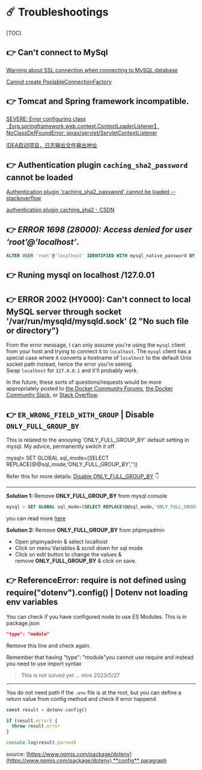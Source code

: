 # ☄️ Troubleshootings

[TOC]



## 👉 Can't connect to MySql
[Warning about SSL connection when connecting to MySQL database](https://stackoverflow.com/questions/34189756/warning-about-ssl-connection-when-connecting-to-mysql-database)

[Cannot create PoolableConnectionFactory](https://stackoverflow.com/questions/5203696/cannot-create-poolableconnectionfactory)



## 👉 Tomcat and Spring framework incompatible.
[SEVERE: Error configuring class 【org.springframework.web.context.ContextLoaderListener】NoClassDefFoundError: javax/servlet/ServletContextListener](https://stackoverflow.com/questions/68995226/severe-error-configuring-class-org-springframework-web-context-contextloaderli)

[IDEA启动项目，日志输出文件输出地址](https://blog.csdn.net/David_jiahuan/article/details/102583873)



## 👉 Authentication plugin `caching_sha2_password` cannot be loaded
[Authentication plugin 'caching_sha2_password' cannot be loaded -- stackoverflow](https://stackoverflow.com/questions/49194719/authentication-plugin-caching-sha2-password-cannot-be-loaded)

[authentication plugin caching_sha2 - CSDN](https://blog.csdn.net/u012613251/article/details/80346665)



## 👉 _ERROR 1698 (28000): Access denied for user ‘root’@’localhost’_.

```sql
ALTER USER 'root'@'localhost' IDENTIFIED WITH mysql_native_password BY 'insert_password';
```


[How to Solve MySQL Error: Access denied for user root@localhost]: https://phoenixnap.com/kb/access-denied-for-user-root-localhost



## 👉 Runing mysql on localhost /127.0.01

[Getting Error: connect ECONNREFUSED 127.0.0.1:3306 | Stackoverflow]: https://stackoverflow.com/questions/56374530/getting-error-connect-econnrefused-127-0-0-13306



## 👉 ERROR 2002 (HY000): Can't connect to local MySQL server through socket '/var/run/mysqld/mysqld.sock' (2 "No such file or directory")

From the error message, I can only assume you're using the `mysql` client from your host and trying to connect it to `localhost`. The `mysql` client has a special case where it converts a hostname of `localhost` to the default Unix socket path instead, hence the error you're seeing. Swap `localhost` for `127.0.0.1` and it'll probably work.

In the future, these sorts of questions/requests would be more appropriately posted to [the Docker Community Forums](https://forums.docker.com/), [the Docker Community Slack](https://blog.docker.com/2016/11/introducing-docker-community-directory-docker-community-slack/), or [Stack Overflow](https://stackoverflow.com/search?tab=newest&q=docker).



[ERROR 2002 (HY000): Can't connect to local MySQL server through socket '/var/run/mysqld/mysqld.sock' (2 "No such file or directory") #157 | Github Issues]: https://github.com/MariaDB/mariadb-docker/issues/157



## 👉 `ER_WRONG_FIELD_WITH_GROUP` | Disable `ONLY_FULL_GROUP_BY`
This is related to the annoying 'ONLY_FULL_GROUP_BY' default setting in mysql. My advice, permanently switch it off.

mysql> SET GLOBAL sql_mode=(SELECT REPLACE(@@sql_mode,'ONLY_FULL_GROUP_BY',''))

Refer this for more details: [Disable ONLY_FULL_GROUP_BY](https://stackoverflow.com/questions/23921117/disable-only-full-group-by#36033983) 👇

---

**Solution 1:** Remove **ONLY_FULL_GROUP_BY** from mysql console
```sql
mysql > SET GLOBAL sql_mode=(SELECT REPLACE(@@sql_mode,'ONLY_FULL_GROUP_BY',''));
```

you can read more [here](http://johnemb.blogspot.com.ng/2014/09/adding-or-removing-individual-sql-modes.html)


**Solution 2:** Remove **ONLY_FULL_GROUP_BY** from phpmyadmin
- Open phpmyadmin & select localhost 
- Click on menu Variables & scroll down for sql mode
- Click on edit button to change the values & remove **ONLY_FULL_GROUP_BY** & click on save.


[Disable ONLY_FULL_GROUP_BY | Stackoverflow]: https://stackoverflow.com/questions/23921117/disable-only-full-group-by

[ER_WRONG_FIELD_WITH_GROUP | Stackoverflow]: https://stackoverflow.com/questions/59467346/er-wrong-field-with-groupi



## 👉 ReferenceError: require is not defined using require("dotenv").config() | Dotenv not loading env variables
You can check if you have configured node to use ES Modules. This is in package.json
```json
"type": "module"
```

Remove this line and check again.

Remember that having "type": "module"you cannot use require and instead you need to use import syntax

> This is not solved yet ... miro 2023/5/27

---

You do not need path if the `.env` file is at the root, but you can define a return value from config method and check if error happend

```javascript
const result = dotenv.config()

if (result.error) {
  throw result.error
}

console.log(result.parsed)
```

source: [https://www.npmjs.com/package/dotenv](https://www.npmjs.com/package/dotenv) **config** paragraph



[ReferenceError: require is not defined using require("dotenv").config();]: https://stackoverflow.com/questions/65752833/referenceerror-require-is-not-defined-using-requiredotenv-config

[Dotenv not loading env variables with correct path]: https://stackoverflow.com/questions/68009978/dotenv-not-loading-env-variables-with-correct-path